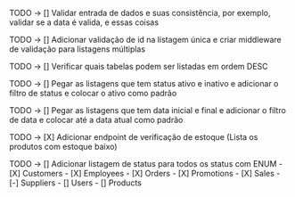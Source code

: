 TODO -> [] Validar entrada de dados e suas consistência, por exemplo, validar se a data é valida, e essas coisas

TODO -> [] Adicionar validação de id na listagem única e criar middleware de validação para listagens múltiplas

TODO -> [] Verificar quais tabelas podem ser listadas em ordem DESC

TODO -> [] Pegar as listagens que tem status ativo e inativo e adicionar o filtro de status e colocar o ativo como padrão

TODO -> [] Pegar as listagens que tem data inicial e final e adicionar o filtro de data e colocar até a data atual como padrão

TODO -> [X] Adicionar endpoint de verificação de estoque (Lista os produtos com estoque baixo)

TODO -> [] Adicionar listagem de status para todos os status com ENUM
        - [X] Customers
        - [X] Employees
        - [X] Orders
        - [X] Promotions
        - [X] Sales
        - [-] Suppliers
        - [] Users
        - [] Products

